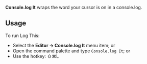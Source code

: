 <!--
👋 Hello! As Nova users browse the extensions library, a good README can help them understand what your extension does, how it works, and what setup or configuration it may require.

Not every extension will need every item described below. Use your best judgement when deciding which parts to keep to provide the best experience for your new users.

💡 Quick Tip! As you edit this README template, you can preview your changes by selecting **Extensions → Activate Project as Extension**, opening the Extension Library, and selecting "Log This" in the sidebar.

Let's get started!
-->

<!--
🎈 Include a brief description of the features your extension provides. For example:
-->

**Console.log It** wraps the word your cursor is on in a console.log.

<!--
🎈 It can also be helpful to include a screenshot or GIF showing your extension in action:
-->

<!-- ![](https://nova.app/images/en/dark/editor.png) -->

## Usage

<!--
🎈 If users will interact with your extension manually, describe those options:
-->

To run Log This:

- Select the **Editor → Console.log It** menu item; or
- Open the command palette and type `Console.log It`; or
- Use the hotkey: ⇧⌘L

<!--
👋 That's it! Happy developing!

P.S. If you'd like, you can remove these comments before submitting your extension 😉
-->
